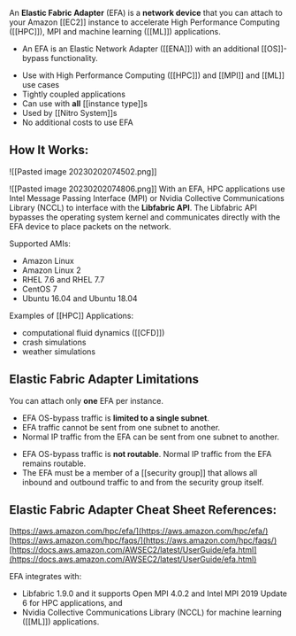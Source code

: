 An **Elastic Fabric Adapter** (EFA) is a **network device** that you can attach to your Amazon [[EC2]] instance to accelerate High Performance Computing ([[HPC]]), MPI and machine learning ([[ML]]) applications.

-   An EFA is an Elastic Network Adapter ([[ENA]]) with an additional [[OS]]-bypass functionality. 
*   Use with High Performance Computing ([[HPC]]) and [[MPI]] and [[ML]] use cases
*   Tightly coupled applications  
*   Can use with **all** [[instance type]]s
*   Used by [[Nitro System]]s
*   No additional costs to use EFA

## How It Works:
![[Pasted image 20230202074502.png]]



![[Pasted image 20230202074806.png]]
With an EFA, HPC applications use Intel Message Passing Interface (MPI) or Nvidia Collective Communications Library (NCCL) to interface with the **Libfabric API**. The Libfabric API bypasses the operating system kernel and communicates directly with the EFA device to place packets on the network.

Supported AMIs:

-   Amazon Linux
-   Amazon Linux 2
-   RHEL 7.6 and RHEL 7.7
-   CentOS 7
-   Ubuntu 16.04 and Ubuntu 18.04

Examples of [[HPC]] Applications:

-   computational fluid dynamics ([[CFD]])
-   crash simulations
-   weather simulations

## **Elastic Fabric Adapter Limitations**
 
 You can attach only **one** EFA per instance.
 *   EFA OS-bypass traffic is **limited to a single subnet**. 
 *   EFA traffic cannot be sent from one subnet to another. 
 *   Normal IP traffic from the EFA can be sent from one subnet to another.
 -   EFA OS-bypass traffic is **not routable**. Normal IP traffic from the EFA remains routable.
 -   The EFA must be a member of a [[security group]] that allows all inbound and outbound traffic to and from the security group itself.

## Elastic Fabric Adapter Cheat Sheet References:

[https://aws.amazon.com/hpc/efa/](https://aws.amazon.com/hpc/efa/)  
[https://aws.amazon.com/hpc/faqs/](https://aws.amazon.com/hpc/faqs/)  
[https://docs.aws.amazon.com/AWSEC2/latest/UserGuide/efa.html](https://docs.aws.amazon.com/AWSEC2/latest/UserGuide/efa.html)


EFA integrates with:

*   Libfabric 1.9.0 and it supports Open MPI 4.0.2 and Intel MPI 2019 Update 6 for HPC applications, and 
*   Nvidia Collective Communications Library (NCCL) for machine learning ([[ML]]) applications.